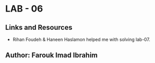 # LAB - 06

## Links and Resources

* Rihan Foudeh & Haneen Haslamon helped me with solving lab-07.

## Author: Farouk Imad Ibrahim
